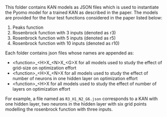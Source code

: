 This folder contains KAN models as JSON files which is used to instantiate the Pyomo model for a trained KAN as described in the paper.
The models are provided for the four test functions considered in the paper listed below:
1. Peaks function
2. Rosenbrock function with 3 inputs (denoted as r3)
3. Rosenbrock function with 5 inputs (denoted as r5)
4. Rosenbrock function with 10 inputs (denoted as r10)

Each folder contains json files whose names are appended as:
- \<function\>_\<H\>X\_\<N\>X\_\<G\>X for all models used to study the effect of grid-size on optimization effort
- \<function\>_\<H\>X\_\<N\>X for all models used to study the effect of number of neurons in one hidden layer on optimization effort
- \<function\>_\<H\>X for all models used to study the effect of number of layers on optimization effort

For example, a file named as `R3_H1_N2_G6.json` corresponds to a KAN with one hidden layer, two neurons in the hidden layer with six grid points modelling the rosenbrock function with three inputs.

